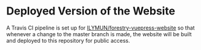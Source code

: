 # Deployed Version of the Website
A Travis CI pipeline is set up for [ILYMUN/forestry-vuepress-website](https://github.com/ILYMUN/forestry-vuepress-website) 
so that whenever a change to the master branch is made, the website will be built and deployed to this repository for public 
access.
